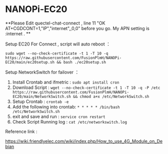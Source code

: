 # NANOPi-EC20

**Please Edit quectel-chat-connect , line 11 "OK AT+CGDCONT=1,"IP","internet",,0,0"  before you go. My APN setting is :internet . **

Setup EC20 For Connect , script will auto reboot ：</br>
```
sudo wget --no-check-certificate -t 1 -T 10 -q https://raw.githubusercontent.com/FusionPlmH/NANOPi-EC20/main/ec20setup.sh && bash ./ec20setup.sh
```

Setup NetworkSwitch for failover ：</br>
1. Install Crontab and ifmetric : ```sudo apt install cron ```
2. Download Script : ```wget --no-check-certificate -t 1 -T 10 -q -P /etc https://raw.githubusercontent.com/FusionPlmH/NANOPi-EC20/main/NetworkSwitch.sh && chmod a+x /etc/NetworkSwitch.sh```
3. Setup Crontab : ```crontab -e```
4. Add the following into crontab: ```* * * * * /bin/bash /etc/NetworkSwitch.sh ```
5. exit and save and run : ```service cron restart```
6. Check Script Running log :  ```cat /etc/networkswitch.log ```

   
Reference link :

https://wiki.friendlyelec.com/wiki/index.php/How_to_use_4G_Module_on_Debian
